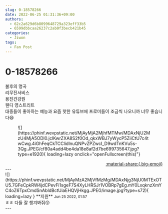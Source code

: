 ```yaml
---
slug: 0-18578266
date: 2022-06-25 01:31:36+09:00
authors:
  - 62c2a629d6b8099648729a323eff33b5
  - 6599dbbcaa26237c2ab0f3becb421b45
categories:
  - Jiwon
tags:
  - Fan Post
---
```


# 0-18578266

<div class="post-container" markdown="1">
<div class="content-container md-sidebar__scrollwrap" markdown="1">

불후의 명곡 <br>리무진서비스 <br>용진건강원<br>웬디 영스트리트 <br>대중들이 좋아하는 예능과 요즘 핫한 유튜브에 프로미들이 조금씩 나오니까 너무 좋습니다😆 
<figure markdown="1">
![](https://phinf.wevpstatic.net/MjAyMjA2MjhfMTMw/MDAxNjU2MzU4MjA5ODI0.jclKwrZXA8S2f0Od_qkxWBJ7yWycP5ZiiCtU7c4twCwg.4iGhFeqCkTCClidlnuQNPvZPZwcI_D9wdTnKVu5s-3Qg.JPEG/cf80a4add4be4da18e8af2d7be699735647.jpg?type=e1920){ loading=lazy onclick="openFullscreen(this)"}
</figure>


</div>
</div>

<div style="text-align: right;" markdown="1">
<a href="https://weverse.io/fromis9/fanpost/0-18578266" style="text-align: right;">:material-share:{.big-emoji}</a>
</div>
---

<div class="comments-container md-sidebar__scrollwrap" markdown="1">
<div class="comment" markdown="1">
<div class='id-container' markdown="1">
![](https://phinf.wevpstatic.net/MjAyMzA2MjVfMzMg/MDAxNjg3NjU0MTExOTU5.7GFeCpkRW4jdCPevFi1sgeF7S4XyLHRSJr1VOBRp7gEg.mY0LxqknzXmYC4oZ6TpxCmdSnAbldBctUiaEHQVjHkgg.JPEG/image.jpg?type=s72){ loading=lazy }
**<span class="artist">지원</span>** <small>Jun 25 2022, 01:57</small><br>
</div>
<div class='comment-body' markdown="1">
ㅎㅎ 다들 잘 챙겨봐줘😚
</div>
</div>
</div>
---
